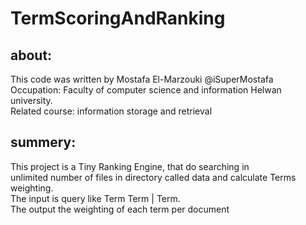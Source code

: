 # TermScoringAndRanking
## about:
This code was written by Mostafa El-Marzouki @iSuperMostafa <br/>
Occupation: Faculty of computer science and information Helwan university. <br/>
Related course: information storage and retrieval <br/>

## summery:
This project is a Tiny Ranking Engine, that do searching in <br/>
unlimited number of files in directory called data and calculate Terms weighting. <br/>
The input is query like Term Term | Term. <br/>
The output the weighting of each term per document <br/>

